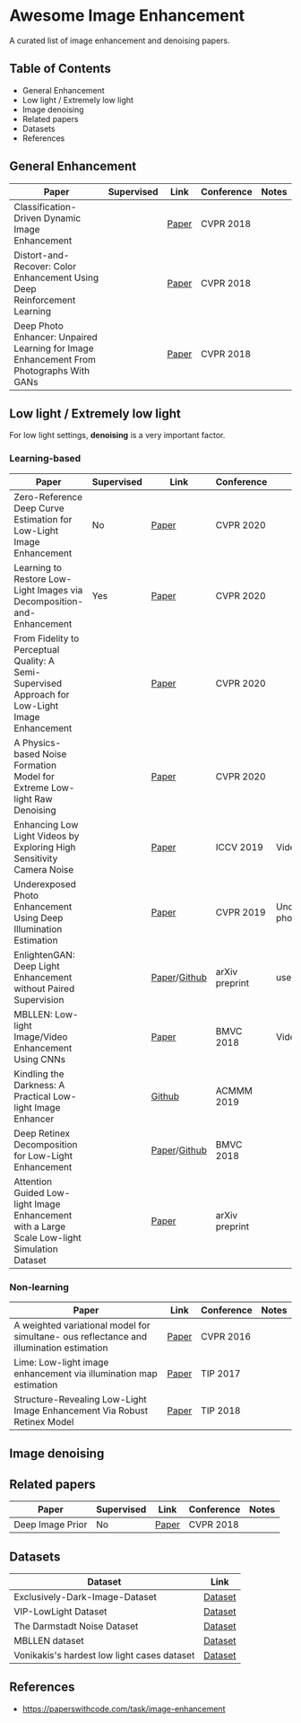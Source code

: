# Awesome Image Enhancement
A curated list of image enhancement and denoising papers.

## Table of Contents
- General Enhancement
- Low light / Extremely low light
- Image denoising
- Related papers
- Datasets
- References

## General Enhancement
|Paper|Supervised|Link|Conference|Notes|
|---|---|---|---|---
|Classification-Driven Dynamic Image Enhancement||[Paper](https://openaccess.thecvf.com/content_cvpr_2018/papers/Sharma_Classification-Driven_Dynamic_Image_CVPR_2018_paper.pdf)|CVPR 2018||
|Distort-and-Recover: Color Enhancement Using Deep Reinforcement Learning||[Paper](https://openaccess.thecvf.com/content_cvpr_2018/papers/Park_Distort-and-Recover_Color_Enhancement_CVPR_2018_paper.pdf)|CVPR 2018||
|Deep Photo Enhancer: Unpaired Learning for Image Enhancement From Photographs With GANs||[Paper](https://openaccess.thecvf.com/content_cvpr_2018/papers/Chen_Deep_Photo_Enhancer_CVPR_2018_paper.pdf)|CVPR 2018||

## Low light / Extremely low light
For low light settings, **denoising** is a very important factor.

### Learning-based
|Paper|Supervised|Link|Conference|Notes|
|---|---|---|---|---|
|Zero-Reference Deep Curve Estimation for Low-Light Image Enhancement|No|[Paper](https://openaccess.thecvf.com/content_CVPR_2020/papers/Guo_Zero-Reference_Deep_Curve_Estimation_for_Low-Light_Image_Enhancement_CVPR_2020_paper.pdf)|CVPR 2020||
|Learning to Restore Low-Light Images via Decomposition-and-Enhancement|Yes|[Paper](https://openaccess.thecvf.com/content_CVPR_2020/papers/Xu_Learning_to_Restore_Low-Light_Images_via_Decomposition-and-Enhancement_CVPR_2020_paper.pdf)|CVPR 2020||
|From Fidelity to Perceptual Quality: A Semi-Supervised Approach for Low-Light Image Enhancement||[Paper](https://openaccess.thecvf.com/content_CVPR_2020/papers/Yang_From_Fidelity_to_Perceptual_Quality_A_Semi-Supervised_Approach_for_Low-Light_CVPR_2020_paper.pdf)|CVPR 2020||
|A Physics-based Noise Formation Model for Extreme Low-light Raw Denoising||[Paper](https://openaccess.thecvf.com/content_CVPR_2020/papers/Wei_A_Physics-Based_Noise_Formation_Model_for_Extreme_Low-Light_Raw_Denoising_CVPR_2020_paper.pdf)|CVPR 2020|
|Enhancing Low Light Videos by Exploring High Sensitivity Camera Noise||[Paper](https://openaccess.thecvf.com/content_ICCV_2019/papers/Wang_Enhancing_Low_Light_Videos_by_Exploring_High_Sensitivity_Camera_Noise_ICCV_2019_paper.pdf)|ICCV 2019|Video|
|Underexposed Photo Enhancement Using Deep Illumination Estimation||[Paper](https://openaccess.thecvf.com/content_CVPR_2019/papers/Wang_Underexposed_Photo_Enhancement_Using_Deep_Illumination_Estimation_CVPR_2019_paper.pdf)|CVPR 2019|Underexposed photos|
|EnlightenGAN: Deep Light Enhancement without Paired Supervision||[Paper](https://arxiv.org/abs/1906.06972)/[Github](https://github.com/TAMU-VITA/EnlightenGAN)|arXiv preprint|use GANs|
|MBLLEN: Low-light Image/Video Enhancement Using CNNs||[Paper](http://bmvc2018.org/contents/papers/0700.pdf)|BMVC 2018|Video|
|Kindling the Darkness: A Practical Low-light Image Enhancer||[Github](https://github.com/zhangyhuaee/KinD)|ACMMM 2019||
|Deep Retinex Decomposition for Low-Light Enhancement||[Paper](https://arxiv.org/abs/1808.04560)/[Github](https://github.com/weichen582/RetinexNet)|BMVC 2018||
|Attention Guided Low-light Image Enhancement with a Large Scale Low-light Simulation Dataset||[Paper](https://arxiv.org/pdf/1908.00682v3.pdf)|arXiv preprint||

### Non-learning
|Paper|Link|Conference|Notes|
|---|---|---|---|
|A weighted variational model for simultane- ous reflectance and illumination estimation|[Paper](https://ieeexplore.ieee.org/stamp/stamp.jsp?tp=&arnumber=7780673)|CVPR 2016||
|Lime: Low-light image enhancement via illumination map estimation|[Paper](https://ieeexplore.ieee.org/stamp/stamp.jsp?tp=&arnumber=7782813)|TIP 2017||
|Structure-Revealing Low-Light Image Enhancement Via Robust Retinex Model|[Paper]()|TIP 2018||

## Image denoising

## Related papers
|Paper|Supervised|Link|Conference|Notes|
|---|---|---|---|---|
|Deep Image Prior|No|[Paper](https://sites.skoltech.ru/app/data/uploads/sites/25/2018/04/deep_image_prior.pdf)|CVPR 2018||

## Datasets
|Dataset|Link|
|---|---|
|Exclusively-Dark-Image-Dataset|[Dataset](https://github.com/cs-chan/Exclusively-Dark-Image-Dataset/tree/master/Dataset)|
|VIP-LowLight Dataset|[Dataset](https://uwaterloo.ca/vision-image-processing-lab/research-demos/vip-lowlight-dataset)|
|The Darmstadt Noise Dataset|[Dataset](https://noise.visinf.tu-darmstadt.de)|
|MBLLEN dataset|[Dataset](http://phi-ai.org/project/MBLLEN/default.htm)|
|Vonikakis's hardest low light cases dataset|[Dataset](https://sites.google.com/site/vonikakis/datasets)|
## References
- https://paperswithcode.com/task/image-enhancement